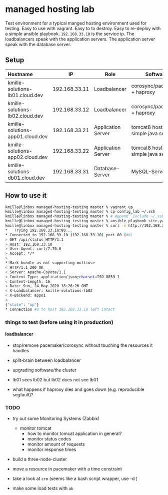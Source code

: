 # managed hosting lab
Test environment for a typical manged hosting environment used for testing. Easy to use with vagrant. Easy to to destroy. Easy to re-deploy with a simple ansible playbook. `192.168.33.10` is the service ip. The loadbalancers speak with the application servers. The application server speak with the database server.



## Setup

| Hostname                         | IP            | Role               | Software                               |
| :------------------------------- | ------------- | ------------------ | -------------------------------------- |
| kmille-solutions-lb01.cloud.dev  | 192.168.33.11 | Loadbalancer       | corosync/pacemaker + haproxy           |
| kmille-solutions-lb02.cloud.dev  | 192.168.33.12 | Loadbalancer       | corosync/pacemaker + haproxy           |
| kmille-solutions-app01.cloud.dev | 192.168.33.21 | Application Server | tomcat8 hosting a simple java  servlet |
| kmille-solutions-app02.cloud.dev | 192.168.33.22 | Application Server | tomcat8 hosting a simple java  servlet |
| kmille-solutions-db01.cloud.dev  | 192.168.33.31 | Database-Server    | MySQL-Server                           |



## How to use it
```bash
kmille@linbox managed-hosting-testing master % vagrant up
kmille@linbox managed-hosting-testing master % cp config_lab ~/.ssh
kmille@linbox managed-hosting-testing master % # Append `Include ~/.ssh/config_lab` to ~/.ssh/config
kmille@linbox managed-hosting-testing master % ansible-playbook site.yaml
kmille@linbox managed-hosting-testing master % curl -v http://192.168.33.10/api/status 
*   Trying 192.168.33.10:80...
* Connected to 192.168.33.10 (192.168.33.10) port 80 (#0)
> GET /api/status HTTP/1.1
> Host: 192.168.33.10
> User-Agent: curl/7.70.0
> Accept: */*
> 
* Mark bundle as not supporting multiuse
< HTTP/1.1 200 OK
< Server: Apache-Coyote/1.1
< Content-Type: application/json;charset=ISO-8859-1
< Content-Length: 16
< Date: Sun, 24 May 2020 18:26:26 GMT
< X-Loadbalancer: kmille-solutions-lb02
< X-Backend: app01
< 
{"state": "up"}
* Connection #0 to host 192.168.33.10 left intact

```





### things to test (before using it in production)

#### loadbalancer 

- stop/remove pacemaker/corosync without touching the resources it handles

- split-brain between loadbalancer

- upgrading software/the cluster

- lb01 sees lb02 but lb02 does not see lb01

- what happens if haproxy dies and goes down (e.g. reproducible segfault)?

    

 

### TODO

- try out some Monitoring Systems (Zabbix)

    - monitor tomcat
        - how to monitor tomcat application in general?
        - monitor status codes
        - monitor amount of requests
        - monitor response times

- build a three-node-cluster

- move a resource in pacemaker with a time constraint

- take a look at `crm` (seems like a bash script wrapper, use -d )

- make some load tests with `ab`

    
